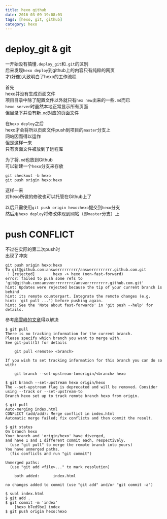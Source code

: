 ```yaml
---
title: hexo github
date: 2016-03-09 19:08:03
tags: [hexo, git, github]
category: hexo
---
```


# deploy_git & git

一开始没有搞懂`.deploy_git`和`.git`的区别   
后来发现`hexo deploy`到github上的内容只有纯粹的网页   
才(好像)大致明白了hexo的工作流程

首先   
hexo并没有生成页面文件   
项目目录中除了配置文件以外就只有`hex new`出来的一些`.md`而已   
`hexo server`时虽然本地正常显示所有页面   
但目录下并没有新`.md`对应的页面文件   

在`hexo deploy`之后   
hexo才会将所以页面文件push到项目的`master`分支上   
网站因而得以运作   
但是这样一来   
只有页面文件被放到了远程库   

为了将`.md`也放到Github    
可以新建一个`hexo`分支来存放

```
git checkout -b hexo
git push origin hexo:hexo

```
这样一来   
对hexo所做的修改也可以托管在Github上了

以后只需使用`git push origin hexo:hexo`提交到`hexo`分支   
然后用`hexo deploy`将修改体现到网站（即`master`分支）上

# push CONFLICT

不过在实际的第二次push时   
出现了冲突

```
git push origin hexo:hexo
To git@github.com:answerrrrrrrrr/answerrrrrrrrr.github.com.git
 ! [rejected]        hexo -> hexo (non-fast-forward)
error: failed to push some refs to 'git@github.com:answerrrrrrrrr/answerrrrrrrrr.github.com.git'
hint: Updates were rejected because the tip of your current branch is behind
hint: its remote counterpart. Integrate the remote changes (e.g.
hint: 'git pull ...') before pushing again.
hint: See the 'Note about fast-forwards' in 'git push --help' for details.
```

参考[廖雪峰的文章](http://www.liaoxuefeng.com/wiki/0013739516305929606dd18361248578c67b8067c8c017b000/0013760174128707b935b0be6fc4fc6ace66c4f15618f8d000)得以解决

```
$ git pull
There is no tracking information for the current branch.
Please specify which branch you want to merge with.
See git-pull(1) for details

    git pull <remote> <branch>

If you wish to set tracking information for this branch you can do so with:

    git branch --set-upstream-to=origin/<branch> hexo

$ git branch --set-upstream hexo origin/hexo
The --set-upstream flag is deprecated and will be removed. Consider using --track or --set-upstream-to
Branch hexo set up to track remote branch hexo from origin.

$ git pull
Auto-merging index.html
CONFLICT (add/add): Merge conflict in index.html
Automatic merge failed; fix conflicts and then commit the result.

$ git status
On branch hexo
Your branch and 'origin/hexo' have diverged,
and have 1 and 1 different commit each, respectively.
  (use "git pull" to merge the remote branch into yours)
You have unmerged paths.
  (fix conflicts and run "git commit")

Unmerged paths:
  (use "git add <file>..." to mark resolution)

	both added:      index.html

no changes added to commit (use "git add" and/or "git commit -a")

$ subl index.html
$ git add .
$ git commit -m 'index'
	[hexo b7ed9be] index
$ git push origin hexo:hexo

```